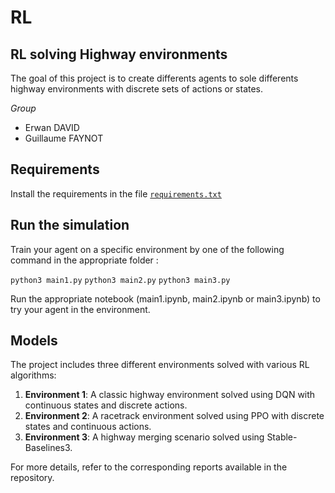 # RL
## RL solving Highway environments

The goal of this project is to create differents agents to sole differents highway environments with discrete sets of actions or states.

*Group*
- Erwan DAVID
- Guillaume FAYNOT

## Requirements

Install the requirements in the file [`requirements.txt`]('./requirements.txt')

## Run the simulation 

Train your agent on a specific environment by one of the following command in the appropriate folder :

`python3 main1.py`
`python3 main2.py`
`python3 main3.py`

Run the appropriate notebook (main1.ipynb, main2.ipynb or main3.ipynb) to try your agent in the environment.

## Models

The project includes three different environments solved with various RL algorithms:

1. **Environment 1**: A classic highway environment solved using DQN with continuous states and discrete actions.
2. **Environment 2**: A racetrack environment solved using PPO with discrete states and continuous actions.
3. **Environment 3**: A highway merging scenario solved using Stable-Baselines3.

For more details, refer to the corresponding reports available in the repository.